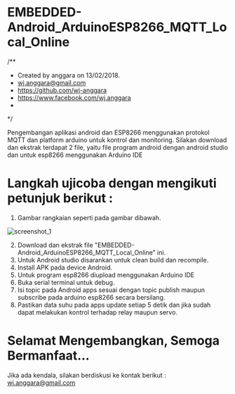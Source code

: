 # EMBEDDED-Android_ArduinoESP8266_MQTT_Local_Online

 /**
 * Created by anggara on 13/02/2018.
 * wj.anggara@gmail.com
 * https://github.com/wj-anggara
 * https://www.facebook.com/wj.anggara
 *
 */

 
Pengembangan aplikasi android dan ESP8266 menggunakan protokol MQTT dan platform arduino untuk kontrol dan monitoring.
Silakan download dan ekstrak terdapat 2 file, yaitu file program android dengan android studio dan untuk esp8266 menggunakan Arduino IDE

# Langkah ujicoba dengan mengikuti petunjuk berikut :

1. Gambar rangkaian seperti pada gambar dibawah.

![screenshot_1](https://user-images.githubusercontent.com/12560845/36221303-4497f128-11f0-11e8-992b-88d7c321e2ad.png)

2. Download dan ekstrak file "EMBEDDED-Android_ArduinoESP8266_MQTT_Local_Online" ini.
3. Untuk Android studio disarankan untuk clean build dan recompile.
4. Install APK pada device Android.
5. Untuk program esp8266 diupload menggunakan Arduino IDE
6. Buka serial terminal untuk debug.
7. Isi topic pada Android apps sesuai dengan topic publish maupun subscribe pada arduino esp8266 secara bersilang.
8. Pastikan data suhu pada apps update setiap 5 detik dan jika sudah dapat melakukan kontrol terhadap relay maupun servo.

# Selamat Mengembangkan, Semoga Bermanfaat...

Jika ada kendala, silakan berdiskusi ke kontak berikut :
wj.anggara@gmail.com
